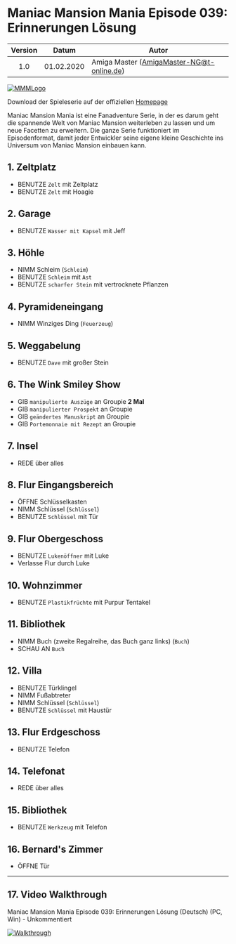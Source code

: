 # Maniac Mansion Mania Episode 039: Erinnerungen Lösung

| Version | Datum      | Autor                                     |
|:-------:|------------|-------------------------------------------|
|  1.0    | 01.02.2020 | Amiga Master (AmigaMaster-NG@t-online.de) |

[![MMMLogo](https://www.maniac-mansion-mania.com/banner/banner.png)](https://www.maniac-mansion-mania.com)

Download der Spieleserie auf der offiziellen [Homepage](https://www.maniac-mansion-mania.com)

Maniac Mansion Mania ist eine Fanadventure Serie, in der es darum geht die spannende Welt von Maniac Mansion weiterleben zu lassen und um neue Facetten zu erweitern. Die ganze Serie funktioniert im Episodenformat, damit jeder Entwickler seine eigene kleine Geschichte ins Universum von Maniac Mansion einbauen kann.

## 1. Zeltplatz

- BENUTZE `Zelt` mit Zeltplatz
- BENUTZE `Zelt` mit Hoagie

## 2. Garage

- BENUTZE `Wasser mit Kapsel` mit Jeff

## 3. Höhle

- NIMM Schleim (`Schleim`)
- BENUTZE `Schleim` mit `Ast`
- BENUTZE `scharfer Stein` mit vertrocknete Pflanzen

## 4. Pyramideneingang

- NIMM Winziges Ding (`Feuerzeug`)

## 5. Weggabelung

- BENUTZE `Dave` mit großer Stein

## 6. The Wink Smiley Show

- GIB `manipulierte Auszüge` an Groupie **2 Mal**
- GIB `manipulierter Prospekt` an Groupie
- GIB `geändertes Manuskript` an Groupie
- GIB `Portemonnaie mit Rezept` an Groupie

## 7. Insel

- REDE über alles

## 8. Flur Eingangsbereich

- ÖFFNE Schlüsselkasten
- NIMM Schlüssel (`Schlüssel`)
- BENUTZE `Schlüssel` mit Tür

## 9. Flur Obergeschoss

- BENUTZE `Lukenöffner` mit Luke
- Verlasse Flur durch Luke

## 10. Wohnzimmer

- BENUTZE `Plastikfrüchte` mit Purpur Tentakel

## 11. Bibliothek

- NIMM Buch (zweite Regalreihe, das Buch ganz links) (`Buch`)
- SCHAU AN `Buch`

## 12. Villa

- BENUTZE Türklingel
- NIMM Fußabtreter
- NIMM Schlüssel (`Schlüssel`)
- BENUTZE `Schlüssel` mit Haustür

## 13. Flur Erdgeschoss

- BENUTZE Telefon

## 14. Telefonat

- REDE über alles

## 15. Bibliothek

- BENUTZE `Werkzeug` mit Telefon

## 16. Bernard's Zimmer

- ÖFFNE Tür

--------------------------------------------------------------------------------

## 17. Video Walkthrough

Maniac Mansion Mania Episode 039: Erinnerungen Lösung (Deutsch) (PC, Win) - Unkommentiert

[![Walkthrough](https://img.youtube.com/vi/pDJCqhVLigk/0.jpg)](https://www.youtube.com/watch?v=pDJCqhVLigk)
